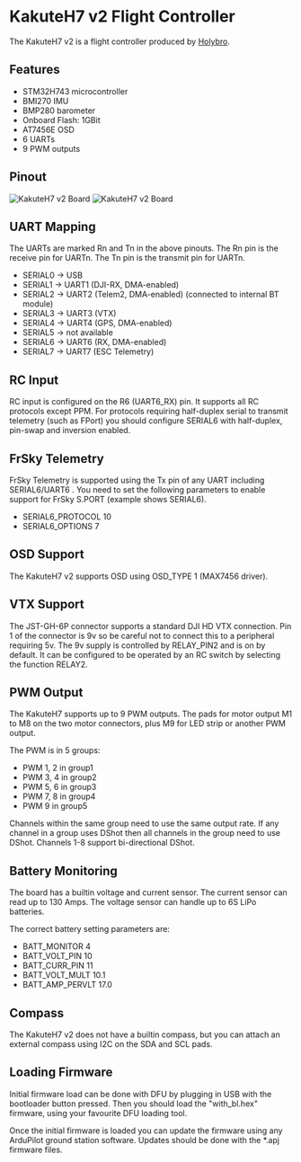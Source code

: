 # KakuteH7 v2 Flight Controller

The KakuteH7 v2 is a flight controller produced by [Holybro](http://www.holybro.com/).

## Features

 - STM32H743 microcontroller
 - BMI270 IMU
 - BMP280 barometer
 - Onboard Flash: 1GBit
 - AT7456E OSD
 - 6 UARTs
 - 9 PWM outputs

## Pinout

![KakuteH7 v2 Board](../KakuteH7/Kakkute_H7_Board_Top__Bottom2.jpg "KakuteH7 v2")
![KakuteH7 v2 Board](../KakuteH7/Kakkute_H7_Board_Top__Bottom3.jpg "KakuteH7 v2")

## UART Mapping

The UARTs are marked Rn and Tn in the above pinouts. The Rn pin is the
receive pin for UARTn. The Tn pin is the transmit pin for UARTn.

 - SERIAL0 -> USB
 - SERIAL1 -> UART1 (DJI-RX, DMA-enabled)
 - SERIAL2 -> UART2 (Telem2, DMA-enabled) (connected to internal BT module)
 - SERIAL3 -> UART3 (VTX)
 - SERIAL4 -> UART4 (GPS, DMA-enabled)
 - SERIAL5 -> not available
 - SERIAL6 -> UART6 (RX, DMA-enabled)
 - SERIAL7 -> UART7 (ESC Telemetry)

## RC Input

RC input is configured on the R6 (UART6_RX) pin. It supports all RC
protocols except PPM. For protocols requiring half-duplex serial to transmit
telemetry (such as FPort) you should configure SERIAL6 with half-duplex, pin-swap
and inversion enabled.
 
## FrSky Telemetry
 
FrSky Telemetry is supported using the Tx pin of any UART including SERIAL6/UART6 . You need to set the following parameters to enable support for FrSky S.PORT (example shows SERIAL6).
 
  - SERIAL6_PROTOCOL 10
  - SERIAL6_OPTIONS 7
  
## OSD Support

The KakuteH7 v2 supports OSD using OSD_TYPE 1 (MAX7456 driver).

## VTX Support

The JST-GH-6P connector supports a standard DJI HD VTX connection. Pin 1 of the connector is 9v so be careful not to connect
this to a peripheral requiring 5v. The 9v supply is controlled by RELAY_PIN2 and is on by default. It can be configured to be operated by an RC switch by selecting the function RELAY2.

## PWM Output

The KakuteH7 supports up to 9 PWM outputs. The pads for motor output
M1 to M8 on the two motor connectors, plus M9 for LED strip or another
PWM output.

The PWM is in 5 groups:

 - PWM 1, 2 in group1
 - PWM 3, 4 in group2
 - PWM 5, 6 in group3
 - PWM 7, 8 in group4
 - PWM 9 in group5

Channels within the same group need to use the same output rate. If
any channel in a group uses DShot then all channels in the group need
to use DShot. Channels 1-8 support bi-directional DShot.

## Battery Monitoring

The board has a builtin voltage and current sensor. The current
sensor can read up to 130 Amps. The voltage sensor can handle up to 6S
LiPo batteries.

The correct battery setting parameters are:

 - BATT_MONITOR 4
 - BATT_VOLT_PIN 10
 - BATT_CURR_PIN 11
 - BATT_VOLT_MULT 10.1
 - BATT_AMP_PERVLT 17.0

## Compass

The KakuteH7 v2 does not have a builtin compass, but you can attach an external compass using I2C on the SDA and SCL pads.

## Loading Firmware

Initial firmware load can be done with DFU by plugging in USB with the
bootloader button pressed. Then you should load the "with_bl.hex"
firmware, using your favourite DFU loading tool.

Once the initial firmware is loaded you can update the firmware using
any ArduPilot ground station software. Updates should be done with the
*.apj firmware files.


